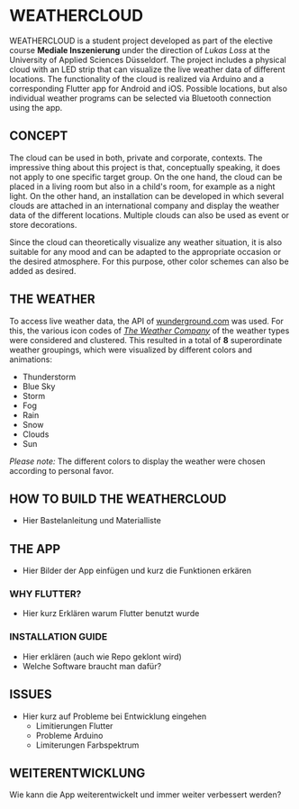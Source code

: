 # WEATHERCLOUD
WEATHERCLOUD is a student project developed as part of the elective course **Mediale Inszenierung** under the direction of *Lukas Loss* at the University of Applied Sciences Düsseldorf. The project includes a physical cloud with an LED strip that can visualize the live weather data of different locations. The functionality of the cloud is realized via Arduino and a corresponding Flutter app for Android and iOS. Possible locations, but also individual weather programs can be selected via Bluetooth connection using the app.

## CONCEPT
The cloud can be used in both, private and corporate, contexts. The impressive thing about this project is that, conceptually speaking, it does not apply to one specific target group. On the one hand, the cloud can be placed in a living room but also in a child's room, for example as a night light. On the other hand, an installation can be developed in which several clouds are attached in an international company and display the weather data of the different locations. Multiple clouds can also be used as event or store decorations. 

Since the cloud can theoretically visualize any weather situation, it is also suitable for any mood and can be adapted to the appropriate occasion or the desired atmosphere. For this purpose, other color schemes can also be added as desired.

## THE WEATHER
To access live weather data, the API of [wunderground.com](https://www.wunderground.com/) was used. For this, the various icon codes of [*The Weather Company*](https://docs.google.com/document/d/1qpc4QN3YDpGDGGNYVINh7tfeulcZ4fxPSC5f4KzpR_U/edit) of the weather types were considered and clustered. This resulted in a total of **8** superordinate weather groupings, which were visualized by different colors and animations:

- Thunderstorm
- Blue Sky
- Storm
- Fog
- Rain
- Snow
- Clouds
- Sun

*Please note:*
The different colors to display the weather were chosen according to personal favor.

## HOW TO BUILD THE WEATHERCLOUD
- Hier Bastelanleitung und Materialliste

## THE APP
- Hier Bilder der App einfügen und kurz die Funktionen erkären

### WHY FLUTTER?
- Hier kurz Erklären warum Flutter benutzt wurde

### INSTALLATION GUIDE
- Hier erklären (auch wie Repo geklont wird)
- Welche Software braucht man dafür?

## ISSUES
- Hier kurz auf Probleme bei Entwicklung eingehen
  - Limitierungen Flutter
  - Probleme Arduino
  - Limiterungen Farbspektrum

## WEITERENTWICKLUNG
Wie kann die App weiterentwickelt und immer weiter verbessert werden?
